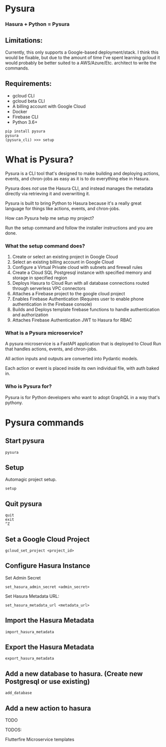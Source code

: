 # Pysura

### Hasura + Python = Pysura

## Limitations:

Currently, this only supports a Google-based deployment/stack. I think this would be fixable, but due to the amount of
time I've spent learning gcloud it would probably be better suited to a AWS/Azure/Etc. architect to write the commands.

## Requirements:

- gcloud CLI
- gcloud beta CLI
- A billing account with Google Cloud
- Docker
- Firebase CLI
- Python 3.6+

```commandline
pip install pysura
pysura
(pysura_cli) >>> setup
```

# What is Pysura?

Pysura is a CLI tool that's designed to make building and deploying actions, events, and chron-jobs as easy as it is to
do everything else in Hasura.

Pysura does *not* use the Hasura CLI, and instead manages the metadata directly via retrieving it and overwriting it.

Pysura is built to bring Python to Hasura because it's a really great language for things like actions, events, and
chron-jobs.

How can Pysura help me setup my project?

Run the setup command and follow the installer instructions and you are done.

### What the setup command does?

1. Create or select an existing project in Google Cloud
2. Select an existing billing account in Google Cloud
3. Configure a Virtual Private cloud with subnets and firewall rules
4. Create a Cloud SQL Postgresql instance with specified memory and storage in specified region
5. Deploys Hasura to Cloud Run with all database connections routed through serverless VPC connectors
6. Attaches a Firebase project to the google cloud project
7. Enables Firebase Authentication (Requires user to enable phone authentication in the Firebase console)
8. Builds and Deploys template firebase functions to handle authentication and authorization
9. Attaches Firebase Authentication JWT to Hasura for RBAC

### What is a Pysura microservice?

A pysura microservice is a FastAPI application that is deployed to Cloud Run that handles actions, events, and
chron-jobs.

All action inputs and outputs are converted into Pydantic models.

Each action or event is placed inside its own individual file, with auth baked in.

### Who is Pysura for?

Pysura is for Python developers who want to adopt GraphQL in a way that's pythony.

# Pysura commands

## Start pysura

```commandline
pysura
```

## Setup

Automagic project setup.

```commandline
setup
```

## Quit pysura

```commandline
quit
exit
^Z
```

## Set a Google Cloud Project

```commandline
gcloud_set_project <project_id>
```

## Configure Hasura Instance

Set Admin Secret

```commandline
set_hasura_admin_secret <admin_secret>
```

Set Hasura Metadata URL:

```commandline
set_hasura_metadata_url <metadata_url>
```

## Import the Hasura Metadata

```commandline
import_hasura_metadata
```

## Export the Hasura Metadata

```commandline
export_hasura_metadata
```

## Add a new database to hasura. (Create new Postgresql or use existing)

```commandline
add_database
```



## Add a new action to hasura
TODO


TODOS:

Flutterfire
Microservice templates


